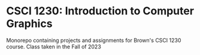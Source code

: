# CSCI 1230: Introduction to Computer Graphics

Monorepo containing projects and assignments for Brown's CSCI 1230 course. Class taken in the Fall of 2023
